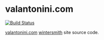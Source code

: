 
# valantonini.com

[![Build Status](https://travis-ci.org/valantonini/arakawa.svg?branch=master)](https://travis-ci.org/valantonini/arakawa)

[valantonini.com](https://valantonini.com) [wintersmith](https://github.com/jnordberg/wintersmith) site source code.
